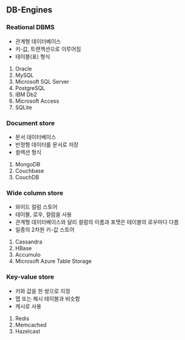 ## DB-Engines

### Reational DBMS

* 관계형 데이터베이스
* 키-값, 트랜잭션으로 이루어짐
* 테이블(표) 형식

1. Oracle
2. MySQL
3. Microsoft SQL Server
4. PostgreSQL
5. IBM Db2
6. Microsoft Access
7. SQLite

### Document store

* 문서 데이터베이스
* 반정형 데이터를 문서로 저장
* 컬렉션 형식

1. MongoDB
2. Couchbase
3. CouchDB

### Wide column store

* 와이드 컬럼 스토어
* 테이블, 로우, 컬럼을 사용
* 관계형 데이터베이스와 달리 컬럼의 이름과 포맷은 테이블의 로우마다 다름
* 일종의 2차원 키-값 스토어

1. Cassandra
2. HBase
3. Accumulo
4. Microsoft Azure Table Storage

### Key-value store

* 키와 값을 한 쌍으로 지정
* 맵 또는 해시 테이블과 비슷함
* 캐시로 사용

1. Redis
2. Memcached
3. Hazelcast